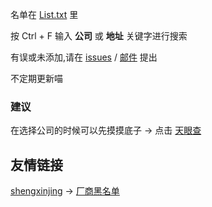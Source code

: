 名单在 [List.txt](https://github.com/ZGWS88/TI/blob/master/List.txt) 里

按 Ctrl + F 输入 **公司** 或 **地址** 关键字进行搜索

有误或未添加,请在 [issues](https://github.com/ZGWS88/TI/issues/new)  / <a href="mailto:miaozijy@gmail.com">邮件</a> 提出

不定期更新喵

### 建议

在选择公司的时候可以先摸摸底子 -> 点击 [天眼查](http://tianyancha.com)

## 友情链接

 [shengxinjing](https://github.com/shengxinjing/) -> [厂商黑名单](https://github.com/shengxinjing/programmer-job-blacklist)
